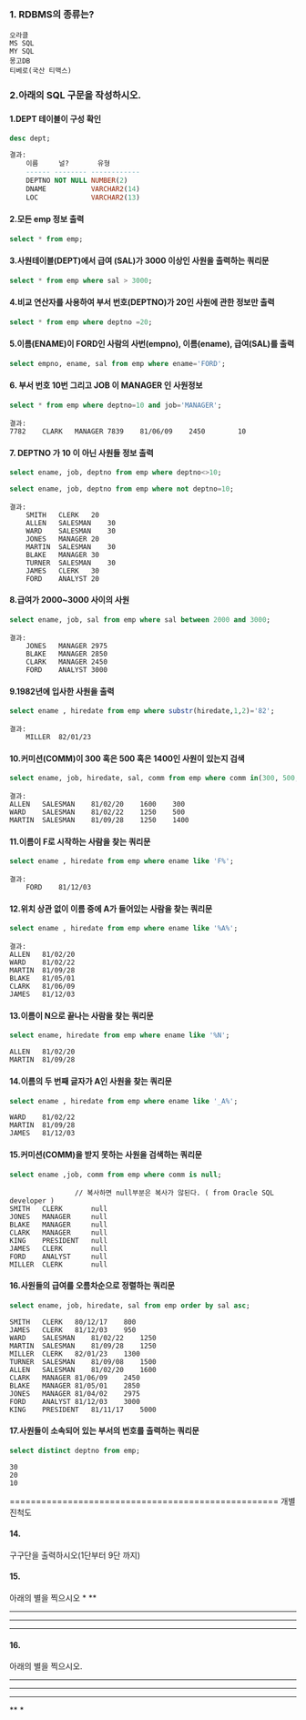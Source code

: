 ### 1. RDBMS의 종류는?
	오라클
	MS SQL
	MY SQL
	몽고DB
	티베로(국산 티맥스)

### 2.아래의 SQL 구문을 작성하시오.

#### 1.DEPT 테이블이 구성 확인
```sql
desc dept;
```
```sql
결과: 
	이름     널?       유형           
	------ -------- ------------ 
	DEPTNO NOT NULL NUMBER(2)    
	DNAME           VARCHAR2(14) 
	LOC             VARCHAR2(13) 
```
#### 2.모든 emp 정보 출력
```sql
select * from emp;
```
#### 3.사원테이블(DEPT)에서 급여 (SAL)가 3000 이상인 사원을 출력하는 쿼리문
```sql
select * from emp where sal > 3000;
```

#### 4.비교 연산자를 사용하여 부서 번호(DEPTNO)가 20인 사원에 관한 정보만 출력
```sql
select * from emp where deptno =20;
```

#### 5.이름(ENAME)이 FORD인 사람의 사번(empno), 이름(ename), 급여(SAL)를 출력
```sql
select empno, ename, sal from emp where ename='FORD';
```

#### 6. 부서 번호 10번 그리고  JOB 이 MANAGER 인 사원정보
```sql
select * from emp where deptno=10 and job='MANAGER';
```
```
결과:
7782	CLARK	MANAGER	7839	81/06/09	2450		10
```

#### 7. DEPTNO 가 10 이 아닌 사원들 정보 출력
```sql
select ename, job, deptno from emp where deptno<>10;

select ename, job, deptno from emp where not deptno=10;
```
```
결과:
	SMITH	CLERK	20
	ALLEN	SALESMAN	30
	WARD	SALESMAN	30
	JONES	MANAGER	20
	MARTIN	SALESMAN	30
	BLAKE	MANAGER	30
	TURNER	SALESMAN	30
	JAMES	CLERK	30
	FORD	ANALYST	20
```
#### 8.급여가 2000~3000 사이의 사원
```sql
select ename, job, sal from emp where sal between 2000 and 3000;
```
```
결과:
	JONES	MANAGER	2975
	BLAKE	MANAGER	2850
	CLARK	MANAGER	2450
	FORD	ANALYST	3000
```
#### 9.1982년에 입사한 사원을 출력
```sql
select ename , hiredate from emp where substr(hiredate,1,2)='82';
```
```
결과:
	MILLER	82/01/23
```
#### 10.커미션(COMM)이 300 혹은 500 혹은 1400인 사원이 있는지 검색
```sql
select ename, job, hiredate, sal, comm from emp where comm in(300, 500, 1400);
```
```
결과:
ALLEN	SALESMAN	81/02/20	1600	300
WARD	SALESMAN	81/02/22	1250	500
MARTIN	SALESMAN	81/09/28	1250	1400
```
#### 11.이름이 F로 시작하는 사람을 찾는 쿼리문
```sql
select ename , hiredate from emp where ename like 'F%';
```
```
결과:
	FORD	81/12/03
```
#### 12.위치 상관 없이 이름 중에 A가 들어있는 사람을 찾는 쿼리문
```sql
select ename , hiredate from emp where ename like '%A%';
```
```
결과:
ALLEN	81/02/20
WARD	81/02/22
MARTIN	81/09/28
BLAKE	81/05/01
CLARK	81/06/09
JAMES	81/12/03
```
#### 13.이름이 N으로 끝나는 사람을 찾는 쿼리문
```sql
select ename, hiredate from emp where ename like '%N';
```
```
ALLEN	81/02/20
MARTIN	81/09/28
```
#### 14.이름의 두 번째 글자가 A인 사원을 찾는 쿼리문
```sql
select ename , hiredate from emp where ename like '_A%';
```
```
WARD	81/02/22
MARTIN	81/09/28
JAMES	81/12/03
```
#### 15.커미션(COMM)을 받지 못하는 사원을 검색하는 쿼리문
```sql
select ename ,job, comm from emp where comm is null;
```
``` 
				// 복사하면 null부분은 복사가 않된다. ( from Oracle SQL developer ) 
SMITH	CLERK		null
JONES	MANAGER		null
BLAKE	MANAGER		null
CLARK	MANAGER		null
KING	PRESIDENT	null
JAMES	CLERK		null
FORD	ANALYST		null
MILLER	CLERK		null
```
#### 16.사원들의 급여를 오름차순으로 정렬하는 쿼리문
```sql
select ename, job, hiredate, sal from emp order by sal asc;
```
```
SMITH	CLERK	80/12/17	800
JAMES	CLERK	81/12/03	950
WARD	SALESMAN	81/02/22	1250
MARTIN	SALESMAN	81/09/28	1250
MILLER	CLERK	82/01/23	1300
TURNER	SALESMAN	81/09/08	1500
ALLEN	SALESMAN	81/02/20	1600
CLARK	MANAGER	81/06/09	2450
BLAKE	MANAGER	81/05/01	2850
JONES	MANAGER	81/04/02	2975
FORD	ANALYST	81/12/03	3000
KING	PRESIDENT	81/11/17	5000
```
#### 17.사원들이 소속되어 있는 부서의 번호를 출력하는 쿼리문
```sql
select distinct deptno from emp;
```
```
30
20
10
```

===================================================
개별 진척도
#### 14.
 구구단을 출력하시오(1단부터 9단 까지)
#### 15.
아래의 별을 찍으시오
    *
   **
  ***
 ****
*****
#### 16.
아래의 별을 찍으시오.
*****
 ****
  ***
   **
    *
